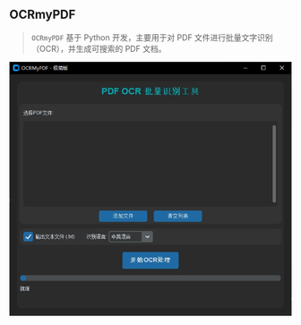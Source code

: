 
## OCRmyPDF

> `OCRmyPDF` 基于 Python 开发，主要用于对 PDF 文件进行批量文字识别（OCR），并生成可搜索的 PDF 文档。

![OCRmyPDF UI](./docs/Image/20250603155601-UI.jpg)